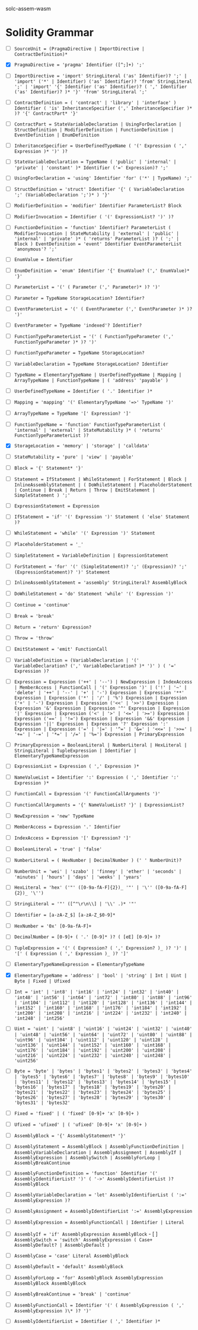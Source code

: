 solc-assem-wasm

# Solidity Grammar

- [ ] `SourceUnit = (PragmaDirective | ImportDirective | ContractDefinition)*`

- [x] `PragmaDirective = 'pragma' Identifier ([^;]+) ';'`

- [ ] `ImportDirective = 'import' StringLiteral ('as' Identifier)? ';' | 'import' ('*' | Identifier) ('as' Identifier)? 'from' StringLiteral ';' | 'import' '{' Identifier ('as' Identifier)? ( ',' Identifier ('as' Identifier)? )* '}' 'from' StringLiteral ';'`

- [ ] `ContractDefinition = ( 'contract' | 'library' | 'interface' ) Identifier ( 'is' InheritanceSpecifier (',' InheritanceSpecifier )* )? '{' ContractPart* '}'`

- [ ] `ContractPart = StateVariableDeclaration | UsingForDeclaration | StructDefinition | ModifierDefinition | FunctionDefinition | EventDefinition | EnumDefinition`

- [ ] `InheritanceSpecifier = UserDefinedTypeName ( '(' Expression ( ',' Expression )* ')' )?`

- [ ] `StateVariableDeclaration = TypeName ( 'public' | 'internal' | 'private' | 'constant' )* Identifier ('=' Expression)? ';'`
- [ ] `UsingForDeclaration = 'using' Identifier 'for' ('*' | TypeName) ';'`
- [ ] `StructDefinition = 'struct' Identifier '{' ( VariableDeclaration ';' (VariableDeclaration ';')* ) '}'`

- [ ] `ModifierDefinition = 'modifier' Identifier ParameterList? Block`
- [ ] `ModifierInvocation = Identifier ( '(' ExpressionList? ')' )?`

- [ ] `FunctionDefinition = 'function' Identifier? ParameterList ( ModifierInvocation | StateMutability | 'external' | 'public' | 'internal' | 'private' )* ( 'returns' ParameterList )? ( ';' | Block ) EventDefinition = 'event' Identifier EventParameterList 'anonymous'? ';'`

- [ ] `EnumValue = Identifier`
- [ ] `EnumDefinition = 'enum' Identifier '{' EnumValue? (',' EnumValue)* '}'`

- [ ] `ParameterList = '(' ( Parameter (',' Parameter)* )? ')'`
- [ ] `Parameter = TypeName StorageLocation? Identifier?`

- [ ] `EventParameterList = '(' ( EventParameter (',' EventParameter )* )? ')'`
- [ ] `EventParameter = TypeName 'indexed'? Identifier?`

- [ ] `FunctionTypeParameterList = '(' ( FunctionTypeParameter (',' FunctionTypeParameter )* )? ')'`
- [ ] `FunctionTypeParameter = TypeName StorageLocation?`

- [ ] `VariableDeclaration = TypeName StorageLocation? Identifier`

- [ ] `TypeName = ElementaryTypeName | UserDefinedTypeName | Mapping | ArrayTypeName | FunctionTypeName | ( 'address' 'payable' )`

- [ ] `UserDefinedTypeName = Identifier ( '.' Identifier )*`

- [ ] `Mapping = 'mapping' '(' ElementaryTypeName '=>' TypeName ')'`
- [ ] `ArrayTypeName = TypeName '[' Expression? ']'`
- [ ] `FunctionTypeName = 'function' FunctionTypeParameterList ( 'internal' | 'external' | StateMutability )* ( 'returns' FunctionTypeParameterList )?`
- [x] `StorageLocation = 'memory' | 'storage' | 'calldata'`
- [ ] `StateMutability = 'pure' | 'view' | 'payable'`

- [ ] `Block = '{' Statement* '}'`
- [ ] `Statement = IfStatement | WhileStatement | ForStatement | Block | InlineAssemblyStatement | ( DoWhileStatement | PlaceholderStatement | Continue | Break | Return | Throw | EmitStatement | SimpleStatement ) ';'`

- [ ] `ExpressionStatement = Expression`
- [ ] `IfStatement = 'if' '(' Expression ')' Statement ( 'else' Statement )?`
- [ ] `WhileStatement = 'while' '(' Expression ')' Statement`
- [ ] `PlaceholderStatement = '_'`
- [ ] `SimpleStatement = VariableDefinition | ExpressionStatement`
- [ ] `ForStatement = 'for' '(' (SimpleStatement)? ';' (Expression)? ';' (ExpressionStatement)? ')' Statement`
- [ ] `InlineAssemblyStatement = 'assembly' StringLiteral? AssemblyBlock`
- [ ] `DoWhileStatement = 'do' Statement 'while' '(' Expression ')'`
- [ ] `Continue = 'continue'`
- [ ] `Break = 'break'`
- [ ] `Return = 'return' Expression?`
- [ ] `Throw = 'throw'`
- [ ] `EmitStatement = 'emit' FunctionCall`
- [ ] `VariableDefinition = (VariableDeclaration | '(' VariableDeclaration? (',' VariableDeclaration? )* ')' ) ( '=' Expression )?`

- [ ] `Expression = Expression ('++' | '--') | NewExpression | IndexAccess | MemberAccess | FunctionCall | '(' Expression ')' | ('!' | '~' | 'delete' | '++' | '--' | '+' | '-') Expression | Expression '**' Expression | Expression ('*' | '/' | '%') Expression | Expression ('+' | '-') Expression | Expression ('<<' | '>>') Expression | Expression '&' Expression | Expression '^' Expression | Expression '|' Expression | Expression ('<' | '>' | '<=' | '>=') Expression | Expression ('==' | '!=') Expression | Expression '&&' Expression | Expression '||' Expression | Expression '?' Expression ':' Expression | Expression ('=' | '|=' | '^=' | '&=' | '<<=' | '>>=' | '+=' | '-=' | '*=' | '/=' | '%=') Expression | PrimaryExpression`

- [ ] `PrimaryExpression = BooleanLiteral | NumberLiteral | HexLiteral | StringLiteral | TupleExpression | Identifier | ElementaryTypeNameExpression`

- [ ] `ExpressionList = Expression ( ',' Expression )*`
- [ ] `NameValueList = Identifier ':' Expression ( ',' Identifier ':' Expression )*`

- [ ] `FunctionCall = Expression '(' FunctionCallArguments ')'`
- [ ] `FunctionCallArguments = '{' NameValueList? '}' | ExpressionList?`

- [ ] `NewExpression = 'new' TypeName`
- [ ] `MemberAccess = Expression '.' Identifier`
- [ ] `IndexAccess = Expression '[' Expression? ']'`

- [ ] `BooleanLiteral = 'true' | 'false'`
- [ ] `NumberLiteral = ( HexNumber | DecimalNumber ) (' ' NumberUnit)?`
- [ ] `NumberUnit = 'wei' | 'szabo' | 'finney' | 'ether' | 'seconds' | 'minutes' | 'hours' | 'days' | 'weeks' | 'years'`
- [ ] `HexLiteral = 'hex' ('"' ([0-9a-fA-F]{2})_ '"' | '\'' ([0-9a-fA-F]{2})_ '\'')`
- [ ] `StringLiteral = '"' ([^"\r\n\\] | '\\' .)* '"'`
- [ ] `Identifier = [a-zA-Z_$] [a-zA-Z_$0-9]*`

- [ ] `HexNumber = '0x' [0-9a-fA-F]+`
- [ ] `DecimalNumber = [0-9]+ ( '.' [0-9]* )? ( [eE] [0-9]+ )?`

- [ ] `TupleExpression = '(' ( Expression? ( ',' Expression? )_ )? ')' | '[' ( Expression ( ',' Expression )_ )? ']'`

- [ ] `ElementaryTypeNameExpression = ElementaryTypeName`

- [x] `ElementaryTypeName = 'address' | 'bool' | 'string' | Int | Uint | Byte | Fixed | Ufixed`

- [ ] `Int = 'int' | 'int8' | 'int16' | 'int24' | 'int32' | 'int40' | 'int48' | 'int56' | 'int64' | 'int72' | 'int80' | 'int88' | 'int96' | 'int104' | 'int112' | 'int120' | 'int128' | 'int136' | 'int144' | 'int152' | 'int160' | 'int168' | 'int176' | 'int184' | 'int192' | 'int200' | 'int208' | 'int216' | 'int224' | 'int232' | 'int240' | 'int248' | 'int256'`

- [ ] `Uint = 'uint' | 'uint8' | 'uint16' | 'uint24' | 'uint32' | 'uint40' | 'uint48' | 'uint56' | 'uint64' | 'uint72' | 'uint80' | 'uint88' | 'uint96' | 'uint104' | 'uint112' | 'uint120' | 'uint128' | 'uint136' | 'uint144' | 'uint152' | 'uint160' | 'uint168' | 'uint176' | 'uint184' | 'uint192' | 'uint200' | 'uint208' | 'uint216' | 'uint224' | 'uint232' | 'uint240' | 'uint248' | 'uint256'`

- [ ] `Byte = 'byte' | 'bytes' | 'bytes1' | 'bytes2' | 'bytes3' | 'bytes4' | 'bytes5' | 'bytes6' | 'bytes7' | 'bytes8' | 'bytes9' | 'bytes10' | 'bytes11' | 'bytes12' | 'bytes13' | 'bytes14' | 'bytes15' | 'bytes16' | 'bytes17' | 'bytes18' | 'bytes19' | 'bytes20' | 'bytes21' | 'bytes22' | 'bytes23' | 'bytes24' | 'bytes25' | 'bytes26' | 'bytes27' | 'bytes28' | 'bytes29' | 'bytes30' | 'bytes31' | 'bytes32'`

- [ ] `Fixed = 'fixed' | ( 'fixed' [0-9]+ 'x' [0-9]+ )`

- [ ] `Ufixed = 'ufixed' | ( 'ufixed' [0-9]+ 'x' [0-9]+ )`

- [ ] `AssemblyBlock = '{' AssemblyStatement* '}'`

- [ ] `AssemblyStatement = AssemblyBlock | AssemblyFunctionDefinition | AssemblyVariableDeclaration | AssemblyAssignment | AssemblyIf | AssemblyExpression | AssemblySwitch | AssemblyForLoop | AssemblyBreakContinue`
- [ ] `AssemblyFunctionDefinition = 'function' Identifier '(' AssemblyIdentifierList? ')' ( '->' AssemblyIdentifierList )? AssemblyBlock`
- [ ] `AssemblyVariableDeclaration = 'let' AssemblyIdentifierList ( ':=' AssemblyExpression )?`
- [ ] `AssemblyAssignment = AssemblyIdentifierList ':=' AssemblyExpression`
- [ ] `AssemblyExpression = AssemblyFunctionCall | Identifier | Literal`
- [ ] `AssemblyIf = 'if' AssemblyExpression AssemblyBlock` - [ ] `AssemblySwitch = 'switch' AssemblyExpression ( Case+ AssemblyDefault? | AssemblyDefault )`
- [ ] `AssemblyCase = 'case' Literal AssemblyBlock`
- [ ] `AssemblyDefault = 'default' AssemblyBlock`
- [ ] `AssemblyForLoop = 'for' AssemblyBlock AssemblyExpression AssemblyBlock AssemblyBlock`
- [ ] `AssemblyBreakContinue = 'break' | 'continue'`
- [ ] `AssemblyFunctionCall = Identifier '(' ( AssemblyExpression ( ',' AssemblyExpression )\* )? ')'`

- [ ] `AssemblyIdentifierList = Identifier ( ',' Identifier )*`
